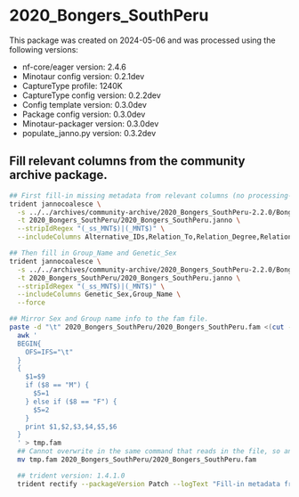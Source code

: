 # 2020_Bongers_SouthPeru
This package was created on 2024-05-06 and was processed using the following versions:
 - nf-core/eager version:  2.4.6
 - Minotaur config version: 0.2.1dev
 - CaptureType profile: 1240K
 - CaptureType config version: 0.2.2dev
 - Config template version: 0.3.0dev
 - Package config version: 0.3.0dev
 - Minotaur-packager version: 0.3.0dev
 - populate_janno.py version: 0.3.2dev

## Fill relevant columns from the community archive package.

```bash
## First fill-in missing metadata from relevant columns (no processing-based info).
trident jannocoalesce \
  -s ../../archives/community-archive/2020_Bongers_SouthPeru-2.2.0/Bongers_SouthPeru.janno \
  -t 2020_Bongers_SouthPeru/2020_Bongers_SouthPeru.janno \
  --stripIdRegex "(_ss_MNT$)|(_MNT$)" \
  --includeColumns Alternative_IDs,Relation_To,Relation_Degree,Relation_Type,Relation_Note,Collection_ID,Country,Country_ISO,Location,Site,Latitude,Longitude,Date_Type,Date_C14_Labnr,Date_C14_Uncal_BP,Date_C14_Uncal_BP_Err,Date_BC_AD_Start,Date_BC_AD_Median,Date_BC_AD_Stop,Date_Note,MT_Haplogroup,Y_Haplogroup,Source_Tissue,Primary_Contact,Note,Keywords

## Then fill in Group_Name and Genetic_Sex
trident jannocoalesce \
  -s ../../archives/community-archive/2020_Bongers_SouthPeru-2.2.0/Bongers_SouthPeru.janno \
  -t 2020_Bongers_SouthPeru/2020_Bongers_SouthPeru.janno \
  --stripIdRegex "(_ss_MNT$)|(_MNT$)" \
  --includeColumns Genetic_Sex,Group_Name \
  --force

## Mirror Sex and Group name info to the fam file.
paste -d "\t" 2020_Bongers_SouthPeru/2020_Bongers_SouthPeru.fam <(cut -f 1-3 2020_Bongers_SouthPeru/2020_Bongers_SouthPeru.janno |tail -n +2) | \
  awk '
  BEGIN{
    OFS=IFS="\t"
  }
  {
    $1=$9
    if ($8 == "M") {
      $5=1
    } else if ($8 == "F") {
      $5=2
    }
    print $1,$2,$3,$4,$5,$6
  }
  ' > tmp.fam
  ## Cannot overwrite in the same command that reads in the file, so an extra mv is needed.
  mv tmp.fam 2020_Bongers_SouthPeru/2020_Bongers_SouthPeru.fam

  ## trident version: 1.4.1.0
  trident rectify --packageVersion Patch --logText "Fill-in metadata from community-archive: 2020_Bongers_SouthPeru-2.2.0" --checksumAll -d .
```
